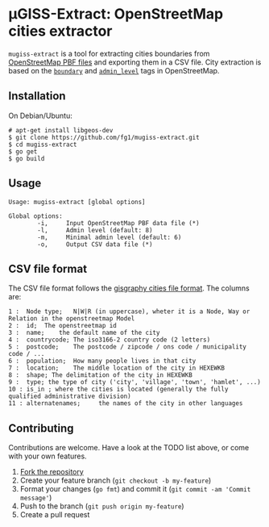 µGISS-Extract: OpenStreetMap cities extractor
=============================================

`mugiss-extract` is a tool for extracting cities boundaries from [OpenStreetMap PBF files](https://wiki.openstreetmap.org/wiki/PBF_Format) and exporting them in a CSV file.
City extraction is based on the [`boundary`](https://wiki.openstreetmap.org/wiki/Tag:boundary=administrative) and [`admin_level`](https://wiki.openstreetmap.org/wiki/Key:admin_level) tags in OpenStreetMap.


## Installation

On Debian/Ubuntu:
```
# apt-get install libgeos-dev
$ git clone https://github.com/fg1/mugiss-extract.git
$ cd mugiss-extract
$ go get
$ go build
```


## Usage

```
Usage: mugiss-extract [global options] 

Global options:
        -i,     Input OpenStreetMap PBF data file (*)
        -l,     Admin level (default: 8)
        -m,     Minimal admin level (default: 6)
        -o,     Output CSV data file (*)
```


## CSV file format

The CSV file format follows the [gisgraphy cities file format](http://download.gisgraphy.com/format.txt).
The columns are:
```
1 :  Node type;   N|W|R (in uppercase), wheter it is a Node, Way or Relation in the openstreetmap Model
2 :  id;  The openstreetmap id
3 :  name;    the default name of the city
4 :  countrycode; The iso3166-2 country code (2 letters)
5 :  postcode;    The postcode / zipcode / ons code / municipality code / ...
6 :  population;  How many people lives in that city
7 :  location;    The middle location of the city in HEXEWKB
8 :  shape; The delimitation of the city in HEXEWKB
9 :  type; the type of city ('city', 'village', 'town', 'hamlet', ...)
10 : is_in ; where the cities is located (generally the fully qualified administrative division)
11 : alternatenames;     the names of the city in other languages
```

## Contributing

Contributions are welcome. Have a look at the TODO list above, or come with your own features.

1. [Fork the repository](https://github.com/fg1/mugiss-extract/fork)
2. Create your feature branch (`git checkout -b my-feature`)
3. Format your changes (`go fmt`) and commit it (`git commit -am 'Commit message'`)
4. Push to the branch (`git push origin my-feature`)
5. Create a pull request
